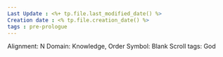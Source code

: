 ```yaml
---
Last Update : <%+ tp.file.last_modified_date() %>
Creation date : <% tp.file.creation_date() %>
tags : pre-prologue
---
```


Alignment: N
Domain:  Knowledge, Order
Symbol: Blank Scroll
tags: God